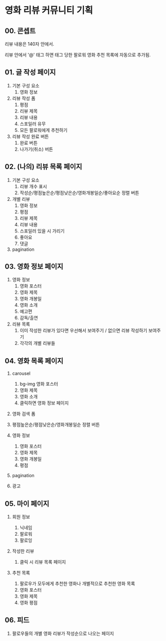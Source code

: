 # 영화 리뷰 커뮤니티 기획

## 00. 콘셉트

리뷰 내용은 140자 안에서.

리뷰 안에서 '@' 태그 하면 태그 당한 팔로워 영화 추천 목록에 자동으로 추가됨.

## 01. 글 작성 페이지

1. 기본 구성 요소
   1. 영화 정보
2. 리뷰 작성 폼
   1. 평점
   2. 리뷰 제목
   3. 리뷰 내용
   4. 스포일러 유무
   5. 모든 팔로워에게 추천하기
3. 리뷰 작성 완료 버튼
   1. 완료 버튼
   2. 나가기(취소) 버튼

## 02. (나의) 리뷰 목록 페이지

1. 기본 구성 요소
   1. 리뷰 개수 표시
   2. 작성순/평점높은순/평점낮은순/영화개봉일순/좋아요순 정렬 버튼
2. 개별 리뷰
   1. 영화 정보
   2. 평점
   3. 리뷰 제목
   4. 리뷰 내용
   5. 스포일러 있을 시 가리기
   6. 좋아요
   7. 댓글
3. pagination

## 03. 영화 정보 페이지

1. 영화 정보
   1. 영화 포스터
   2. 영화 제목
   3. 영화 개봉일
   4. 영화 소개
   5. 예고편
   6. 감독/출연
2. 리뷰 목록
   1. 이미 작성한 리뷰가 있다면 우선해서 보여주기 / 없으면 리뷰 작성하기 보여주기
   2. 각각의 개별 리뷰들

## 04. 영화 목록 페이지

1. carousel

   1. bg-img 영화 포스터
   2. 영화 제목
   3. 영화 소개
   4. 클릭하면 영화 정보 페이지
2. 영화 검색 폼
3. 평점높은순/평점낮은순/영화개봉일순 정렬 버튼
6. 영화 정보
   1. 영화 포스터
   2. 영화 제목
   3. 영화 개봉일
   4. 평점

4. pagination
5. 광고

## 05. 마이 페이지

1. 회원 정보
   1. 닉네임
   2. 팔로워
   3. 팔로잉

2. 작성한 리뷰
   1. 클릭 시 리뷰 목록 페이지
3. 추천 목록
   1. 팔로우가 모두에게 추천한 영화나 개별적으로 추천한 영화 목록
   2. 영화 포스터
   3. 영화 제목
   4. 영화 평점

## 06. 피드

1. 팔로우들의 개별 영화 리뷰가 작성순으로 나오는 페이지

